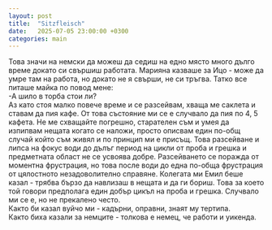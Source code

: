 ```yaml
---
layout: post
title:  "Sitzfleisch"
date:   2025-07-05 23:00:00 +0300
categories: main
---
```

Това значи на немски да можеш да седиш на едно място много дълго време докато си свършиш работата. 
Марияна казваше за Ицо - може да умре там на работа, но докато не я свърши, не си тръгва.
Татко все питаше майка по повод мене:  
-А шило в торба стои ли?  
Аз като стоя малко повече време и се разсейвам, хваща ме саклета и ставам да пия кафе. 
От това състояние ми се е случвало да пия по 4, 5 кафета.
Не ме схващайте погрешно, старателен съм и умея да изпипвам нещата когато се наложи, 
просто описвам един по-общ случай който съм живял и по принцип ми е присъщ.
 Това разсейване и липса на фокус води до дълъг период на цикли от проба и грешка и 
 предметната област не се усвоява добре. Разсейването се поражда от моментна фрустрация, 
 но това после води до една по-обща фрустрация от цялостното незадоволително справяне.
Колегата ми Емил беше казал - трябва бързо да навлизаш в нещата и да ги бориш. 
Това за което той говори предполага един добър цикъл на проба и грешка. 
Случвало ми се е, но не прекалено често.  
Както би казал вуйчо ми - кадърни, оправни, знаят му тертипа.  
Както биха казали за немците - толкова е немец, че работи и уикенда.